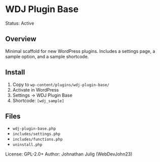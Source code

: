 # WDJ Plugin Base

Status: Active
      
## Overview
Minimal scaffold for new WordPress plugins. Includes a settings page, a sample option, and a sample shortcode.

## Install
1. Copy to `wp-content/plugins/wdj-plugin-base/`
2. Activate in WordPress
3. Settings → WDJ Plugin Base
4. Shortcode: `[wdj_sample]`

## Files
- `wdj-plugin-base.php`
- `includes/settings.php`
- `includes/functions.php`
- `uninstall.php`

License: GPL-2.0+
Author: Johnathan Julig (WebDevJohn23)
